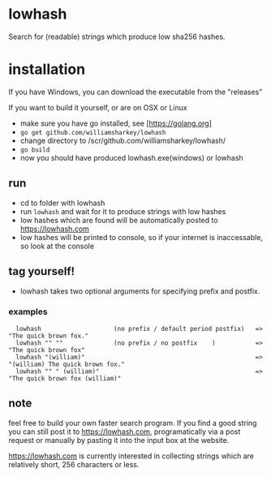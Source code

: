 # lowhash
Search for (readable) strings which produce low sha256 hashes.

# installation

  If you have Windows, you can download the executable from the "releases"
  
  If you want to build it yourself, or are on OSX or Linux
  
  - make sure you have go installed, see [https://golang.org]
  - `go get github.com/williamsharkey/lowhash`
  - change directory to <your go path>/scr/github.com/williamsharkey/lowhash/
  - `go build`
  - now you should have produced lowhash.exe(windows) or lowhash

## run
  - cd to folder with lowhash
  - run `lowhash` and wait for it to produce strings with low hashes
  - low hashes which are found will be automatically posted to https://lowhash.com
  - low hashes will be printed to console, so if your internet is inaccessable, so look at the console
  
 
## tag yourself!
  - lowhash takes two optional arguments for specifying prefix and postfix.
  
### examples
```
  lowhash                    (no prefix / default period postfix)   => "The quick brown fox."
  lowhash "" ""              (no prefix / no postfix    )           => "The quick brown fox"
  lowhash "(william)"                                               => "(william) The quick brown fox."
  lowhash "" " (william)"                                           => "The quick brown fox (william)"
```


## note

feel free to build your own faster search program. If you find a good string you can still post it to https://lowhash.com, programatically via a post request or manually by pasting it into the input box at the website.

https://lowhash.com is currently interested in collecting strings which are relatively short, 256 characters or less.
